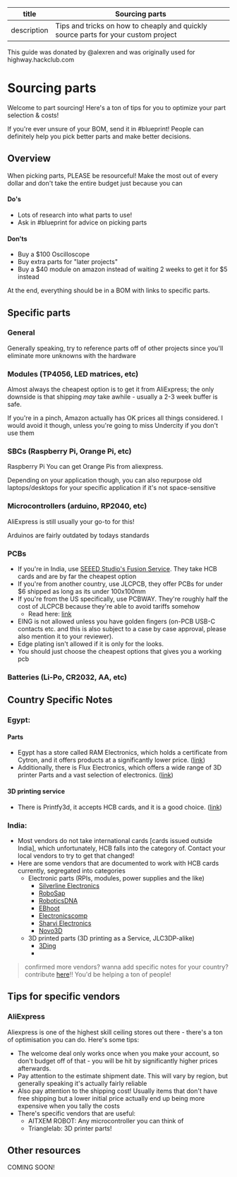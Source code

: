 | title       | Sourcing parts                                                                     |
| ----------- | ---------------------------------------------------------------------------------- |
| description | Tips and tricks on how to cheaply and quickly source parts for your custom project |

This guide was donated by @alexren and was originally used for highway.hackclub.com

# Sourcing parts

Welcome to part sourcing! Here's a ton of tips for you to optimize your part selection & costs!

If you're ever unsure of your BOM, send it in #blueprint! People can definitely help you pick better parts and make better decisions.

## Overview

When picking parts, PLEASE be resourceful! Make the most out of every dollar and don't take the entire budget just because you can

#### Do's

- Lots of research into what parts to use!
- Ask in #blueprint for advice on picking parts

#### Don'ts

- Buy a $100 Oscilloscope
- Buy extra parts for "later projects"
- Buy a $40 module on amazon instead of waiting 2 weeks to get it for $5 instead

At the end, everything should be in a BOM with links to specific parts.

## Specific parts

### General

Generally speaking, try to reference parts off of other projects since you'll eliminate more unknowns with the hardware

### Modules (TP4056, LED matrices, etc)

Almost always the cheapest option is to get it from AliExpress; the only downside is that shipping _may_ take awhile - usually a 2-3 week buffer is safe.

If you're in a pinch, Amazon actually has OK prices all things considered. I would avoid it though, unless you're going to miss Undercity if you don't use them

### SBCs (Raspberry Pi, Orange Pi, etc)

Raspberry Pi
You can get Orange Pis from aliexpress.

Depending on your application though, you can also repurpose old laptops/desktops for your specific application if it's not space-sensitive

### Microcontrollers (arduino, RP2040, etc)

AliExpress is still usually your go-to for this!

Arduinos are fairly outdated by todays standards

### PCBs

- If you're in India, use [SEEED Studio's Fusion Service](https://www.seeedstudio.com/fusion_pcb.html). They take HCB cards and are by far the cheapest option
- If you're from another country, use JLCPCB, they offer PCBs for under $6 shipped as long as its under 100x100mm
- If you're from the US specifically, use PCBWAY. They're roughly half the cost of JLCPCB because they're able to avoid tariffs somehow
  - Read here: [link](https://www.pcbway.com/blog/News/Impact_of_the_New_U_S_Tariff_Policy_on_Customs_Clearance_51dff4fd.html)
- EING is not allowed unless you have golden fingers (on-PCB USB-C contacts etc. and this is also subject to a case by case approval, please also mention it to your reviewer).
- Edge plating isn't allowed if it is only for the looks.
- You should just choose the cheapest options that gives you a working pcb

### Batteries (Li-Po, CR2032, AA, etc)

## Country Specific Notes

### Egypt:

#### Parts

- Egypt has a store called RAM Electronics, which holds a certificate from Cytron, and it offers products at a significantly lower price. ([link](https://www.ram-e-shop.com/))
- Additionally, there is Flux Electronics, which offers a wide range of 3D printer Parts and a vast selection of electronics. ([link](https://fluxelectronix.com/))

#### 3D printing service

- There is Printfy3d, it accepts HCB cards, and it is a good choice. ([link](https://www.printfy3d.net/3d-printing))

### India:

- Most vendors do not take international cards [cards issued outside India], which unfortunately, HCB falls into the category of. Contact your local vendors to try to get that changed!
- Here are some vendors that are documented to work with HCB cards currently, segregated into categories
  - Electronic parts (RPIs, modules, power supplies and the like)
    - [Silverline Electronics](https://www.silverlineelectronics.in/)
    - [RoboSap](https://robosap.in/)
    - [RoboticsDNA](https://roboticsdna.in/)
    - [EBhoot](https://ebhoot.in/)
    - [Electronicscomp](https://www.electronicscomp.com/)
    - [Sharvi Electronics](https://sharvielectronics.com/)
    - [Novo3D](https://novo3d.in/)
  - 3D printed parts (3D printing as a Service, JLC3DP-alike)
    - [3Ding](https://www.3ding.in/)
    -

> confirmed more vendors? wanna add specific notes for your country? contribute [here](https://github.com/hackclub/blueprint/blob/main/docs/docs/parts-sourcing.md)!! You'd be helping a ton of people!

## Tips for specific vendors

### AliExpress

Aliexpress is one of the highest skill ceiling stores out there - there's a ton of optimisation you can do. Here's some tips:

- The welcome deal only works once when you make your account, so don't budget off of that - you will be hit by significantly higher prices afterwards.
- Pay attention to the estimate shipment date. This will vary by region, but generally speaking it's actually fairly reliable
- Also pay attention to the shipping cost! Usually items that don't have free shipping but a lower initial price actually end up being more expensive when you tally the costs
- There's specific vendors that are useful:
  - AITXEM ROBOT: Any microcontroller you can think of
  - Trianglelab: 3D printer parts!

## Other resources

COMING SOON!

<!-- ### VORON Sourcing guide

### ANNEX ENGINEERING Sourcing guide -->
